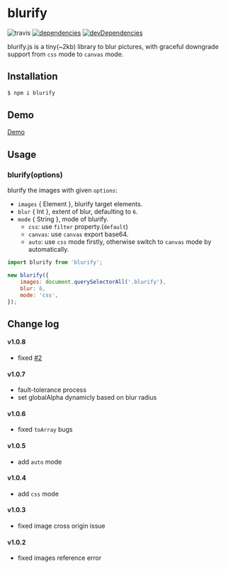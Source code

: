 # blurify

![travis](https://api.travis-ci.org/JustClear/blurify.svg?branch=master)
[![dependencies](https://david-dm.org/justclear/blurify.svg)](https://david-dm.org/justclear/blurify#info=dependencies&view=table)
[![devDependencies](https://david-dm.org/justclear/blurify/dev-status.svg)](https://david-dm.org/justclear/blurify#info=devDependencies&view=table)

blurify.js is a tiny(~2kb) library to blur pictures, with graceful downgrade support from `css` mode to `canvas` mode.

## Installation

```sh
$ npm i blurify
```

## Demo

[Demo](https://justclear.github.io/blurify/)

## Usage

### blurify(options)

blurify the images with given `options`:

- `images` { Element }, blurify target elements.
- `blur` { Int }, extent of blur, defaulting to `6`.
- `mode` { String }, mode of blurify.
    - `css`: use `filter` property.(`default`)
    - `canvas`: use `canvas` export base64.
    - `auto`: use `css` mode firstly, otherwise switch to `canvas` mode by automatically.

```js
import blurify from 'blurify';

new blurify({
    images: document.querySelectorAll('.blurify'),
    blur: 6,
    mode: 'css',
});
```

## Change log

#### v1.0.8
- fixed [#2](https://github.com/JustClear/blurify/issues/2)

#### v1.0.7
- fault-tolerance process
- set globalAlpha dynamicly based on blur radius

#### v1.0.6
- fixed `toArray` bugs

#### v1.0.5
- add `auto` mode

#### v1.0.4
- add `css` mode

#### v1.0.3
- fixed image cross origin issue

#### v1.0.2
- fixed images reference error

